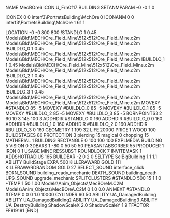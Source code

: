 NAME MecBOre6
ICON U_FrnOf17
BUILDING
SETANMPARAM -0 -0 1 0

ICONEX 0 0 interf3\PortretsBuilding\MchOre 0
ICONANM 0 0 interf3\PortretsBuilding\MchOre 1 61 1

LOCATION -0 -0 800 800
!STANDLO      1 0.45 Models\Bld\MECH\Ore_Field_Mine\512x512\Ore_Field_Mine.c2m Models\Bld\MECH\Ore_Field_Mine\512x512\Ore_Field_Mine.c2m
!BUILDLO_0    1 0.45 Models\Bld\MECH\Ore_Field_Mine\512x512\Ore_Field_Mine.c2m Models\Bld\MECH\Ore_Field_Mine\512x512\Ore_Field_Mine.c2m
!BUILDLO_1    1 0.45 Models\Bld\MECH\Ore_Field_Mine\512x512\Ore_Field_Mine.c2m Models\Bld\MECH\Ore_Field_Mine\512x512\Ore_Field_Mine.c2m
!BUILDLO_2    1 0.45 Models\Bld\MECH\Ore_Field_Mine\512x512\Ore_Field_Mine.c2m Models\Bld\MECH\Ore_Field_Mine\512x512\Ore_Field_Mine.c2m
!BUILDLO_3    1 0.45 Models\Bld\MECH\Ore_Field_Mine\512x512\Ore_Field_Mine.c2m Models\Bld\MECH\Ore_Field_Mine\512x512\Ore_Field_Mine.c2m
MOVEXY #STANDLO   85 -5
MOVEXY #BUILDLO_0 85 -5
MOVEXY #BUILDLO_1 85 -5
MOVEXY #BUILDLO_2 85 -5
MOVEXY #BUILDLO_3 85 -5
BORNPOINTS3 2 60 10 3 145 100 3
ADDHDIR #STANDLO 0 160
ADDHDIR #BUILDLO_0 0 160
ADDHDIR #BUILDLO_1 0 160
ADDHDIR #BUILDLO_2 0 160
ADDHDIR #BUILDLO_3 0 160
GEOMETRY 1 199 32
LIFE     20000
PRICE 1 WOOD 100
BUILDSTAGES 80
PROTECTION 3 piercing 15 magical 0 chopping 15
MATHERIAL 1 BUILDING
RECTANGLE    0 100 100 100
EXPLMEDIA BUILDING 5
VISION 0
3DBARS 1 -80 0 50 50 50
PEASANTABSORBER 55
PRODUCER        1 IRON 0 1
USAGE MINE
RESSUBST
ROUNDLOCK 7
INVITEMASK 1
ADDSHOTRADIUS 165
BUILDBAR -2 0 2 0
SELTYPE SelBigBuilding 1.1 1.1
ABILITY BuildStage
EXPA 500
KILLERAWARD             GOLD 111
KILLERAWARDRANDOM       GOLD 27
SELECT_SOUND interface_click
BORN_SOUND building_ready_mechanic
DEATH_SOUND building_death
UPG_SOUND upgrade_mechanic
SPLITCLUSTERS #STANDLO 500 15 1 1 0
*TEMP 1 50 1.00 Models\Anim_Objects\MecBOreM.C2M Models\Anim_Objects\MecBOreA.C2M 0 1.0 0.0
ANMEXT #STANDLO #TEMP 0 0 0 1.0 10000
CYLINDER 60 50
ABILITY UA_DamagedBuilding
ABILITY UA_DamagedBuilding2
ABILITY UA_DamagedBuilding3
ABILITY UA_DestroyBuilding
ShadowScaleX 2.0
ShadowScaleY 1.9
TFACTOR FF919191
[END]
